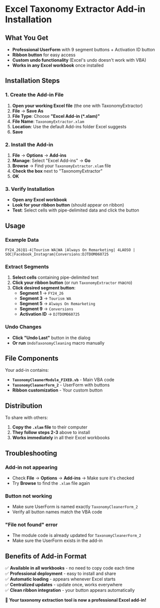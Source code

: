 # Excel Taxonomy Extractor Add-in Installation

## What You Get
- **Professional UserForm** with 9 segment buttons + Activation ID button
- **Ribbon button** for easy access
- **Custom undo functionality** (Excel's undo doesn't work with VBA)
- **Works in any Excel workbook** once installed

## Installation Steps

### 1. Create the Add-in File
1. **Open your working Excel file** (the one with TaxonomyExtractor)
2. **File** → **Save As**
3. **File Type**: Choose **"Excel Add-in (*.xlam)"**
4. **File Name**: `TaxonomyExtractor.xlam`
5. **Location**: Use the default Add-ins folder Excel suggests
6. **Save**

### 2. Install the Add-in
1. **File** → **Options** → **Add-ins**
2. **Manage**: Select "Excel Add-ins" → **Go**
3. **Browse** → Find your `TaxonomyExtractor.xlam` file
4. **Check the box** next to "TaxonomyExtractor" 
5. **OK**

### 3. Verify Installation
- **Open any Excel workbook**
- **Look for your ribbon button** (should appear on ribbon)
- **Test**: Select cells with pipe-delimited data and click the button

## Usage

### Example Data
```
FY24_26|Q1-4|Tourism WA|WA |Always On Remarketing| 4LAOSO | SOC|Facebook_Instagram|Conversions:DJTDOM060725
```

### Extract Segments
1. **Select cells** containing pipe-delimited text
2. **Click your ribbon button** (or run `TaxonomyExtractor` macro)
3. **Click desired segment button**:
   - **Segment 1** → `FY24_26`
   - **Segment 3** → `Tourism WA`
   - **Segment 5** → `Always On Remarketing`
   - **Segment 9** → `Conversions`
   - **Activation ID** → `DJTDOM060725`

### Undo Changes
- **Click "Undo Last"** button in the dialog
- **Or run** `UndoTaxonomyCleaning` macro manually

## File Components

Your add-in contains:
- **`TaxonomyCleanerModule_FIXED.vb`** - Main VBA code
- **`TaxonomyCleanerForm_2`** - UserForm with buttons
- **Ribbon customization** - Your custom button

## Distribution

To share with others:
1. **Copy the `.xlam` file** to their computer
2. **They follow steps 2-3** above to install
3. **Works immediately** in all their Excel workbooks

## Troubleshooting

### Add-in not appearing
- Check **File** → **Options** → **Add-ins** → Make sure it's checked
- Try **Browse** to find the `.xlam` file again

### Button not working
- Make sure UserForm is named exactly `TaxonomyCleanerForm_2`
- Verify all button names match the VBA code

### "File not found" error
- The module code is already updated for `TaxonomyCleanerForm_2`
- Make sure the UserForm exists in the add-in

## Benefits of Add-in Format

✅ **Available in all workbooks** - no need to copy code each time  
✅ **Professional deployment** - easy to install and share  
✅ **Automatic loading** - appears whenever Excel starts  
✅ **Centralized updates** - update once, works everywhere  
✅ **Clean ribbon integration** - your button appears automatically  

🚀 **Your taxonomy extraction tool is now a professional Excel add-in!**